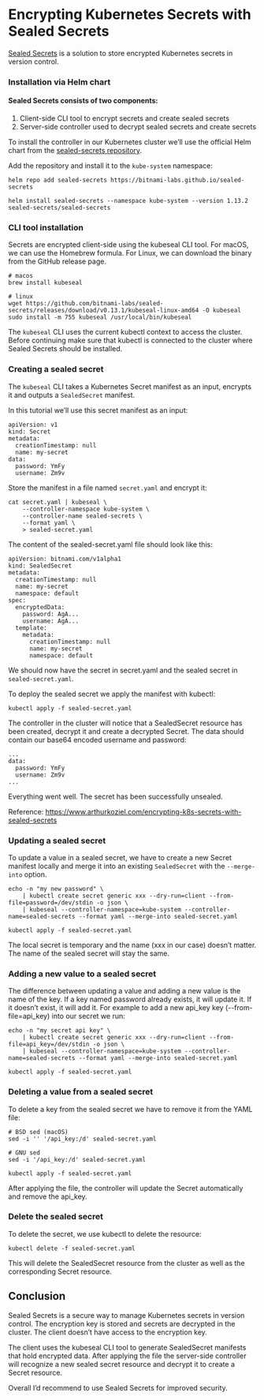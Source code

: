 # Encrypting Kubernetes Secrets with Sealed Secrets
 
[Sealed Secrets](https://github.com/bitnami-labs/sealed-secrets "bitnami seal secret") is a solution to store encrypted Kubernetes secrets in version control.

### Installation via Helm chart

#### Sealed Secrets consists of two components:

1. Client-side CLI tool to encrypt secrets and create sealed secrets
2. Server-side controller used to decrypt sealed secrets and create secrets

To install the controller in our Kubernetes cluster we’ll use the official Helm chart from the [sealed-secrets repository](https://github.com/bitnami-labs/sealed-secrets/tree/main/helm/sealed-secrets).

Add the repository and install it to the `kube-system` namespace:

```
helm repo add sealed-secrets https://bitnami-labs.github.io/sealed-secrets

helm install sealed-secrets --namespace kube-system --version 1.13.2 sealed-secrets/sealed-secrets
```

### CLI tool installation
Secrets are encrypted client-side using the kubeseal CLI tool.
For macOS, we can use the Homebrew formula. For Linux, we can download the binary from the GitHub release page.
```
# macos
brew install kubeseal

# linux
wget https://github.com/bitnami-labs/sealed-secrets/releases/download/v0.13.1/kubeseal-linux-amd64 -O kubeseal
sudo install -m 755 kubeseal /usr/local/bin/kubeseal
```

The `kubeseal` CLI uses the current kubectl context to access the cluster. Before continuing make sure that kubectl is connected to the cluster where Sealed Secrets should be installed.


### Creating a sealed secret
The `kubeseal` CLI takes a Kubernetes Secret manifest as an input, encrypts it and outputs a `SealedSecret` manifest.

In this tutorial we’ll use this secret manifest as an input:
```
apiVersion: v1
kind: Secret
metadata:
  creationTimestamp: null
  name: my-secret
data:
  password: YmFy
  username: Zm9v
```

Store the manifest in a file named `secret.yaml` and encrypt it:
```
cat secret.yaml | kubeseal \
    --controller-namespace kube-system \
    --controller-name sealed-secrets \
    --format yaml \
    > sealed-secret.yaml
```

The content of the sealed-secret.yaml file should look like this:

```
apiVersion: bitnami.com/v1alpha1
kind: SealedSecret
metadata:
  creationTimestamp: null
  name: my-secret
  namespace: default
spec:
  encryptedData:
    password: AgA...
    username: AgA...
  template:
    metadata:
      creationTimestamp: null
      name: my-secret
      namespace: default
```
We should now have the secret in secret.yaml and the sealed secret in `sealed-secret.yaml`.

To deploy the sealed secret we apply the manifest with kubectl:
```
kubectl apply -f sealed-secret.yaml
```
The controller in the cluster will notice that a SealedSecret resource has been created, decrypt it and create a decrypted Secret.
The data should contain our base64 encoded username and password:
```
...
data:
  password: YmFy
  username: Zm9v
...
```
Everything went well. The secret has been successfully unsealed.



Reference:
https://www.arthurkoziel.com/encrypting-k8s-secrets-with-sealed-secrets

### Updating a sealed secret
To update a value in a sealed secret, we have to create a new Secret manifest locally and merge it into an existing `SealedSecret` with the `--merge-into` option.

```
echo -n "my new password" \
    | kubectl create secret generic xxx --dry-run=client --from-file=password=/dev/stdin -o json \
    | kubeseal --controller-namespace=kube-system --controller-name=sealed-secrets --format yaml --merge-into sealed-secret.yaml

kubectl apply -f sealed-secret.yaml
```
The local secret is temporary and the name (xxx in our case) doesn’t matter. The name of the sealed secret will stay the same.

### Adding a new value to a sealed secret
The difference between updating a value and adding a new value is the name of the key. If a key named password already exists, it will update it. If it doesn’t exist, it will add it.
For example to add a new api_key key (--from-file=api_key) into our secret we run:
```
echo -n "my secret api key" \
    | kubectl create secret generic xxx --dry-run=client --from-file=api_key=/dev/stdin -o json \
    | kubeseal --controller-namespace=kube-system --controller-name=sealed-secrets --format yaml --merge-into sealed-secret.yaml

kubectl apply -f sealed-secret.yaml
```

### Deleting a value from a sealed secret
To delete a key from the sealed secret we have to remove it from the YAML file:
```
# BSD sed (macOS)
sed -i '' '/api_key:/d' sealed-secret.yaml

# GNU sed
sed -i '/api_key:/d' sealed-secret.yaml

kubectl apply -f sealed-secret.yaml
```
After applying the file, the controller will update the Secret automatically and remove the api_key.

### Delete the sealed secret
To delete the secret, we use kubectl to delete the resource:
```
kubectl delete -f sealed-secret.yaml
```
This will delete the SealedSecret resource from the cluster as well as the corresponding Secret resource.

## Conclusion

Sealed Secrets is a secure way to manage Kubernetes secrets in version control. The encryption key is stored and secrets are decrypted in the cluster. The client doesn’t have access to the encryption key.

The client uses the kubeseal CLI tool to generate SealedSecret manifests that hold encrypted data. After applying the file the server-side controller will recognize a new sealed secret resource and decrypt it to create a Secret resource.

Overall I’d recommend to use Sealed Secrets for improved security.


